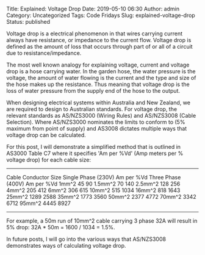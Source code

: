 Title: Explained: Voltage Drop
Date: 2019-05-10 06:30
Author: admin
Category: Uncategorized
Tags: Code Fridays
Slug: explained-voltage-drop
Status: published

<!-- wp:paragraph -->

Voltage drop is a electrical phenomenon in that wires carrying current always have resistance, or impedance to the current flow. Voltage drop is defined as the amount of loss that occurs through part of or all of a circuit due to resistance/impedance.

<!-- /wp:paragraph -->

<!-- wp:paragraph -->

The most well known analogy for explaining voltage, current and voltage drop is a hose carrying water. In the garden hose, the water pressure is the voltage, the amount of water flowing is the current and the type and size of the hose makes up the resistance. Thus meaning that voltage drop is the loss of water pressure from the supply end of the hose to the output.

<!-- /wp:paragraph -->

<!-- wp:paragraph -->

When designing electrical systems within Australia and New Zealand, we are required to design to Australian standards. For voltage drop, the relevant standards as AS/NZS3000 (Wiring Rules) and AS/NZS3008 (Cable Selection). Where AS/NZS3000 nominates the limits to conform to (5% maximum from point of supply) and AS3008 dictates multiple ways that voltage drop can be calculated.

<!-- /wp:paragraph -->

<!-- wp:paragraph -->

For this post, I will demonstrate a simplified method that is outlined in AS3000 Table C7 where it specifies 'Am per %Vd' (Amp meters per % voltage drop) for each cable size:

<!-- /wp:paragraph -->

<!-- wp:table -->

  ---------------------- -------------------------------- -------------------------------
  Cable Conductor Size   Single Phase (230V) Am per %Vd   Three Phase (400V) Am per %Vd
  1mm\^2                 45                               90
  1.5mm\^2               70                               140
  2.5mm\^2               128                              256
  4mm\^2                 205                              412
  6mm\^2                 306                              615
  10mm\^2                515                              1034
  16mm\^2                818                              1643
  25mm\^2                1289                             2588
  35mm\^2                1773                             3560
  50mm\^2                2377                             4772
  70mm\^2                3342                             6712
  95mm\^2                4445                             8927
  ---------------------- -------------------------------- -------------------------------

<!-- /wp:table -->

<!-- wp:paragraph -->

For example, a 50m run of 10mm\^2 cable carrying 3 phase 32A will result in 5% drop: 32A \* 50m = 1600 / 1034 = 1.5%.

<!-- /wp:paragraph -->

<!-- wp:paragraph -->

In future posts, I will go into the various ways that AS/NZS3008 demonstrates ways of calculating voltage drop.

<!-- /wp:paragraph -->
